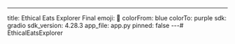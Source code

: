 ---
title: Ethical Eats Explorer Final
emoji: 🌱
colorFrom: blue
colorTo: purple
sdk: gradio
sdk_version: 4.28.3
app_file: app.py
pinned: false
---# EthicalEatsExplorer
